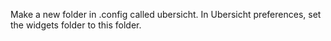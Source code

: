 Make a new folder in .config called ubersicht.
In Ubersicht preferences, set the widgets folder to this folder.